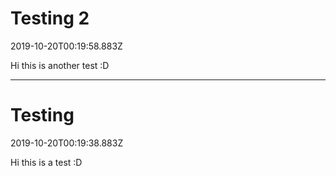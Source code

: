 
# Testing 2
2019-10-20T00:19:58.883Z

Hi this is another test :D

------

# Testing
2019-10-20T00:19:38.883Z

Hi this is a test :D
